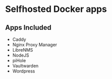 # Selfhosted Docker apps

## Apps Included
- Caddy
- Nginx Proxy Manager
- LibreNMS
- NodeJS
- piHole
- Vaultwarden
- Wordpress

